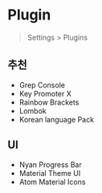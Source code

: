 # Plugin
> Settings > Plugins

## 추천
- Grep Console
- Key Promoter X
- Rainbow Brackets
- Lombok
- Korean language Pack

## UI
- Nyan Progress Bar
- Material Theme UI
- Atom Material Icons